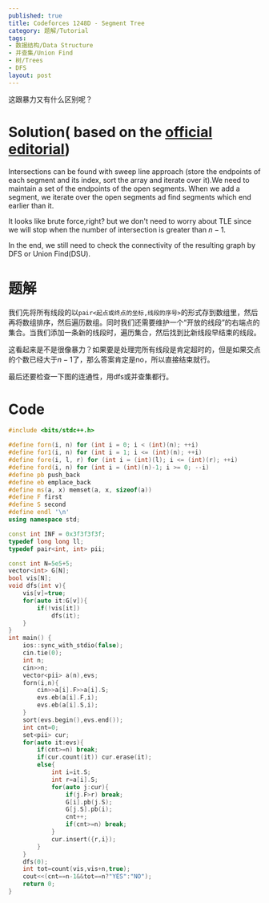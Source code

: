 ```yaml
---
published: true
title: Codeforces 1248D - Segment Tree
category: 题解/Tutorial
tags: 
- 数据结构/Data Structure
- 并查集/Union Find
- 树/Trees
- DFS
layout: post
---
```

这跟暴力又有什么区别呢？
<!-- more -->
# Solution( based on the [official editorial](https://codeforces.com/blog/entry/72330))

Intersections can be found with sweep line approach (store the endpoints of each segment and its index, sort the array and iterate over it).We need to maintain a set of the endpoints of the open segments. When we add a segment, we iterate over the open segments ad find segments which end earlier than it.

It looks like brute force,right? but we don't need to worry about TLE since we will stop when the number of intersection is greater than $n-1$.

In the end, we still need to check the connectivity of the resulting graph by DFS or Union Find(DSU).

# 题解

我们先将所有线段的以`pair<起点或终点的坐标,线段的序号>`的形式存到数组里，然后再将数组排序，然后遍历数组。同时我们还需要维护一个“开放的线段”的右端点的集合。当我们添加一条新的线段时，遍历集合，然后找到比新线段早结束的线段。

这看起来是不是很像暴力？如果要是处理完所有线段是肯定超时的，但是如果交点的个数已经大于$n-1$了，那么答案肯定是no，所以直接结束就行。

最后还要检查一下图的连通性，用dfs或并查集都行。

# Code
```cpp
#include <bits/stdc++.h>

#define forn(i, n) for (int i = 0; i < (int)(n); ++i)
#define for1(i, n) for (int i = 1; i <= (int)(n); ++i)
#define fore(i, l, r) for (int i = (int)(l); i <= (int)(r); ++i)
#define ford(i, n) for (int i = (int)(n)-1; i >= 0; --i)
#define pb push_back
#define eb emplace_back
#define ms(a, x) memset(a, x, sizeof(a))
#define F first
#define S second
#define endl '\n'
using namespace std;

const int INF = 0x3f3f3f3f;
typedef long long ll;
typedef pair<int, int> pii;

const int N=5e5+5;
vector<int> G[N];
bool vis[N];
void dfs(int v){
    vis[v]=true;
    for(auto it:G[v]){
        if(!vis[it])
            dfs(it);
    }
}
int main() {
    ios::sync_with_stdio(false);
    cin.tie(0);
	int n;
    cin>>n;
    vector<pii> a(n),evs;
    forn(i,n){
        cin>>a[i].F>>a[i].S;
        evs.eb(a[i].F,i);
        evs.eb(a[i].S,i);
    }
    sort(evs.begin(),evs.end());
    int cnt=0;
    set<pii> cur;
    for(auto it:evs){
        if(cnt>=n) break;
        if(cur.count(it)) cur.erase(it);
        else{
            int i=it.S;
            int r=a[i].S;
            for(auto j:cur){
                if(j.F>r) break;
                G[i].pb(j.S);
                G[j.S].pb(i);
                cnt++;
                if(cnt>=n) break;
            }
            cur.insert({r,i});
        }
    }
    dfs(0);
    int tot=count(vis,vis+n,true);
    cout<<(cnt==n-1&&tot==n?"YES":"NO");
    return 0;
}
```